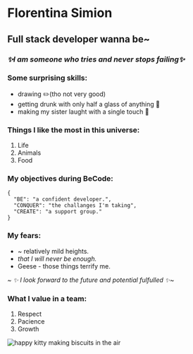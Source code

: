 # **Florentina Simion**

## **Full stack developer wanna be~** 

### _✨I am someone who tries and never stops failing✨_

### Some surprising skills:
- drawing ✏️(tho not very good)
- getting drunk with only half a glass of anything 🍷
- making my sister laught with a single touch 🤏

### Things I like the most in this universe:
1. Life
2. Animals
3. Food

### My objectives during BeCode: 

```
{
  "BE": "a confident developer.",
  "CONQUER": "the challanges I'm taking",
  "CREATE": "a support group."
}
```
### My fears:
- ~ relatively mild heights.
- *that I will never be enough.*
- Geese - those things terrify me.

*~ ✨ I look forward to the future and potential fulfulled ✨~*

### What I value in a team:
 1. Respect
 2. Pacience
 3. Growth



![happy kitty making biscuits in the air](https://camo.githubusercontent.com/915d9ec5c6585b9b3bde11715aa2bbea2cdc1198463232cd20c7f4dc0941ed34/68747470733a2f2f6d656469612e67697068792e636f6d2f6d656469612f76464b716e43644c504e4f4b632f67697068792e676966)
